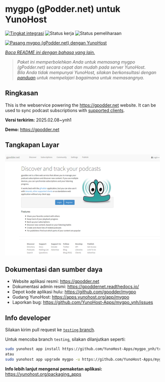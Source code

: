 <!--
N.B.: README ini dibuat secara otomatis oleh <https://github.com/YunoHost/apps/tree/master/tools/readme_generator>
Ini TIDAK boleh diedit dengan tangan.
-->

# mygpo (gPodder.net) untuk YunoHost

[![Tingkat integrasi](https://apps.yunohost.org/badge/integration/mygpo)](https://ci-apps.yunohost.org/ci/apps/mygpo/)
![Status kerja](https://apps.yunohost.org/badge/state/mygpo)
![Status pemeliharaan](https://apps.yunohost.org/badge/maintained/mygpo)

[![Pasang mygpo (gPodder.net) dengan YunoHost](https://install-app.yunohost.org/install-with-yunohost.svg)](https://install-app.yunohost.org/?app=mygpo)

*[Baca README ini dengan bahasa yang lain.](./ALL_README.md)*

> *Paket ini memperbolehkan Anda untuk memasang mygpo (gPodder.net) secara cepat dan mudah pada server YunoHost.*  
> *Bila Anda tidak mempunyai YunoHost, silakan berkonsultasi dengan [panduan](https://yunohost.org/install) untuk mempelajari bagaimana untuk memasangnya.*

## Ringkasan

This is the webservice powering the https://gpodder.net website. It can be used to sync podcast subscriptions with [supported clients](https://gpoddernet.readthedocs.io/en/latest/user/clients.html).


**Versi terkirim:** 2025.02.08~ynh1

**Demo:** <https://gpodder.net>

## Tangkapan Layar

![Tangkapan Layar pada mygpo (gPodder.net)](./doc/screenshots/screenshot1.png)

## Dokumentasi dan sumber daya

- Website aplikasi resmi: <https://gpodder.net>
- Dokumentasi admin resmi: <https://gpoddernet.readthedocs.io/>
- Depot kode aplikasi hulu: <https://github.com/gpodder/mygpo>
- Gudang YunoHost: <https://apps.yunohost.org/app/mygpo>
- Laporkan bug: <https://github.com/YunoHost-Apps/mygpo_ynh/issues>

## Info developer

Silakan kirim pull request ke [`testing` branch](https://github.com/YunoHost-Apps/mygpo_ynh/tree/testing).

Untuk mencoba branch `testing`, silakan dilanjutkan seperti:

```bash
sudo yunohost app install https://github.com/YunoHost-Apps/mygpo_ynh/tree/testing --debug
atau
sudo yunohost app upgrade mygpo -u https://github.com/YunoHost-Apps/mygpo_ynh/tree/testing --debug
```

**Info lebih lanjut mengenai pemaketan aplikasi:** <https://yunohost.org/packaging_apps>
